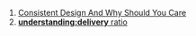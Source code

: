 1. [Consistent Design And Why Should You Care](/general/consistent_design.md)
1. [**understanding:delivery** ratio](/general/understanding_delivery_ratio.md)
